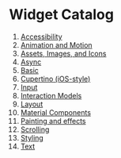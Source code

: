 # Widget Catalog

1. [Accessibility](https://github.com/engineer-ece/Flutter/blob/main/2.2/widget_catlog/accessibility.md)
2. [Animation and Motion](https://github.com/engineer-ece/Flutter/blob/main/2.2/widget_catlog/animation_and_motion.md)
3. [Assets, Images, and Icons](https://github.com/engineer-ece/Flutter/blob/main/2.2/widget_catlog/assets_image_icon.md)
4. [Async](https://github.com/engineer-ece/Flutter/blob/main/2.2/widget_catlog/async.md)
5. [Basic](https://github.com/engineer-ece/Flutter/blob/main/2.2/widget_catlog/basic_widget.md)
6. [Cupertino (iOS-style)](https://github.com/engineer-ece/Flutter/blob/main/2.2/widget_catlog/cupertino_ios.md)
7. [Input](https://github.com/engineer-ece/Flutter/blob/main/2.2/widget_catlog/input.md)
8. [Interaction Models]()
9. [Layout]()
10. [Material Components]()
11. [Painting and effects]()
12. [Scrolling]()
13. [Styling]()
14. [Text]()
